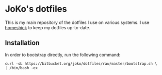 # JoKo's dotfiles

This is my main repository of the dotfiles I use on various systems. I use
[homeshick](https://github.com/andsens/homeshick) to keep my dotfiles
up-to-date.

## Installation

In order to bootstrap directly, run the following command:
```text
curl -sL https://bitbucket.org/joko/dotfiles/raw/master/bootstrap.sh \
| /bin/bash -ex
```
